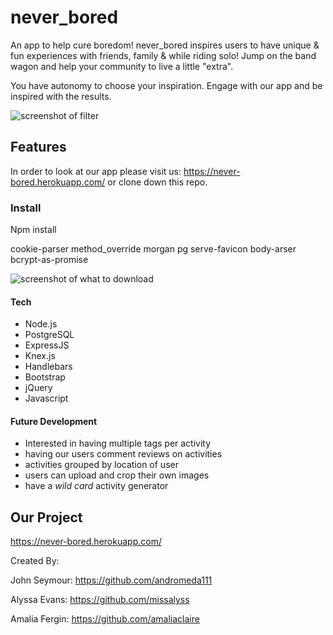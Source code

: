 # never_bored
An app to help cure boredom! never_bored inspires users to have unique & fun experiences with friends, family & while riding solo! Jump on the band wagon and help your community to live a little "extra". 


You have autonomy to choose your inspiration. Engage with our app and be inspired with the results. 

![screenshot of filter](http://allmyfiles/filter-neverbored)

## Features 
In order to look at our app please visit us: https://never-bored.herokuapp.com/ or clone down this repo. 

### Install 
Npm install 

cookie-parser
method_override
morgan
pg
serve-favicon 
body-arser
bcrypt-as-promise

![screenshot of what to download](http://allmyfiles/download-neverbored)



#### Tech

- Node.js
- PostgreSQL
- ExpressJS
- Knex.js
- Handlebars
- Bootstrap
- jQuery 
- Javascript 


#### Future Development 

- Interested in having multiple tags per activity 
- having our users comment reviews on activities 
- activities grouped by location of user 
- users can upload and crop their own images 
- have a *wild card* activity generator 

## Our Project 

https://never-bored.herokuapp.com/


Created By: 

John Seymour: https://github.com/andromeda111

Alyssa Evans: https://github.com/missalyss

Amalia Fergin: https://github.com/amaliaclaire



